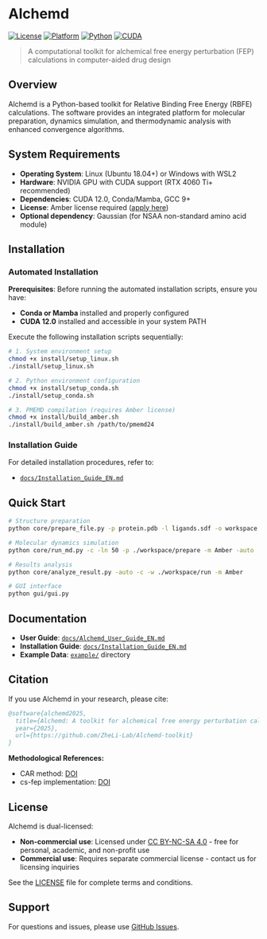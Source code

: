 # Alchemd

[![License](https://img.shields.io/badge/license-CC%20BY--NC--SA--4.0-blue.svg)](#license)
[![Platform](https://img.shields.io/badge/platform-Linux-lightgrey.svg)](#system-requirements)
[![Python](https://img.shields.io/badge/python-3.9+-blue.svg)](#installation)
[![CUDA](https://img.shields.io/badge/CUDA-12.0-green.svg)](#system-requirements)

> A computational toolkit for alchemical free energy perturbation (FEP) calculations in computer-aided drug design

## Overview

Alchemd is a Python-based toolkit for Relative Binding Free Energy (RBFE) calculations. The software provides an integrated platform for molecular preparation, dynamics simulation, and thermodynamic analysis with enhanced convergence algorithms.

## System Requirements

- **Operating System**: Linux (Ubuntu 18.04+) or Windows with WSL2
- **Hardware**: NVIDIA GPU with CUDA support (RTX 4060 Ti+ recommended)
- **Dependencies**: CUDA 12.0, Conda/Mamba, GCC 9+
- **License**: Amber license required ([apply here](https://ambermd.org/))
- **Optional dependency**: Gaussian (for NSAA non-standard amino acid module)

## Installation

### Automated Installation

**Prerequisites**: Before running the automated installation scripts, ensure you have:
- **Conda or Mamba** installed and properly configured
- **CUDA 12.0** installed and accessible in your system PATH

Execute the following installation scripts sequentially:

```bash
# 1. System environment setup
chmod +x install/setup_linux.sh
./install/setup_linux.sh

# 2. Python environment configuration
chmod +x install/setup_conda.sh
./install/setup_conda.sh

# 3. PMEMD compilation (requires Amber license)
chmod +x install/build_amber.sh
./install/build_amber.sh /path/to/pmemd24
```

### Installation Guide

For detailed installation procedures, refer to:
- [`docs/Installation_Guide_EN.md`](docs/Installation_Guide_EN.md)

## Quick Start

```bash
# Structure preparation
python core/prepare_file.py -p protein.pdb -l ligands.sdf -o workspace --cs-align -d -auto

# Molecular dynamics simulation  
python core/run_md.py -c -ln 50 -p ./workspace/prepare -m Amber -auto

# Results analysis
python core/analyze_result.py -auto -c -w ./workspace/run -m Amber

# GUI interface
python gui/gui.py
```

## Documentation

- **User Guide**: [`docs/Alchemd_User_Guide_EN.md`](docs/Alchemd_User_Guide_EN.md)
- **Installation Guide**: [`docs/Installation_Guide_EN.md`](docs/Installation_Guide_EN.md)
- **Example Data**: [`example/`](example/) directory

## Citation

If you use Alchemd in your research, please cite:

```bibtex
@software{alchemd2025,
  title={Alchemd: A toolkit for alchemical free energy perturbation calculations},
  year={2025},
  url={https://github.com/ZheLi-Lab/Alchemd-toolkit}
}
```

**Methodological References:**
- CAR method: [DOI](https://pubs.acs.org/doi/10.1021/acs.jctc.4c00939)  
- cs-fep implementation: [DOI](https://doi.org/10.1016/j.apsb.2024.06.021)

## License

Alchemd is dual-licensed:

- **Non-commercial use**: Licensed under [CC BY-NC-SA 4.0](LICENSE.md) - free for personal, academic, and non-profit use
- **Commercial use**: Requires separate commercial license - contact us for licensing inquiries

See the [LICENSE](LICENSE.md) file for complete terms and conditions.

## Support

For questions and issues, please use [GitHub Issues](../../issues).